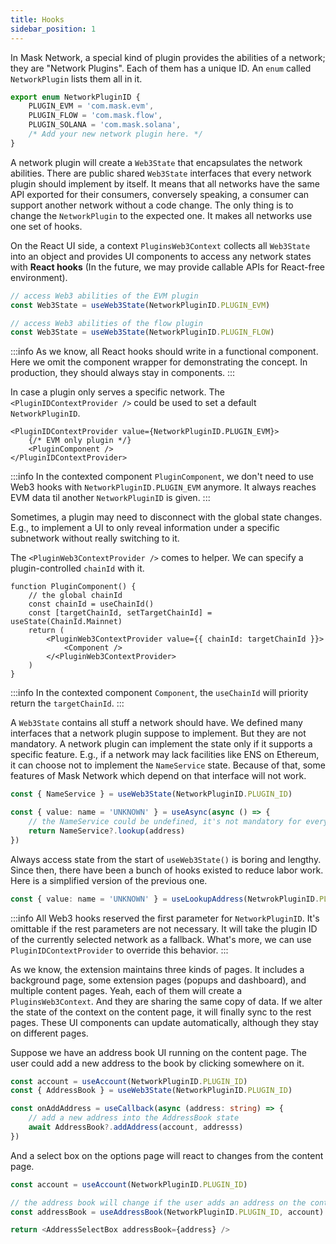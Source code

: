 ```yaml
---
title: Hooks
sidebar_position: 1
---
```


In Mask Network, a special kind of plugin provides the abilities of a network; they are "Network Plugins". Each of them has a unique ID. An `enum` called `NetworkPlugin` lists them all in it.

```ts
export enum NetworkPluginID {
    PLUGIN_EVM = 'com.mask.evm',
    PLUGIN_FLOW = 'com.mask.flow',
    PLUGIN_SOLANA = 'com.mask.solana',
    /* Add your new network plugin here. */
}
```

A network plugin will create a `Web3State` that encapsulates the network abilities. There are public shared `Web3State` interfaces that every network plugin should implement by itself. It means that all networks have the same API exported for their consumers, conversely speaking, a consumer can support another network without a code change. The only thing is to change the `NetworkPlugin` to the expected one. It makes all networks use one set of hooks.

On the React UI side, a context `PluginsWeb3Context` collects all `Web3State` into an object and provides UI components to access any network states with **React hooks** (In the future, we may provide callable APIs for React-free environment).

```ts
// access Web3 abilities of the EVM plugin
const Web3State = useWeb3State(NetworkPluginID.PLUGIN_EVM)

// access Web3 abilities of the flow plugin
const Web3State = useWeb3State(NetworkPluginID.PLUGIN_FLOW)
```

:::info
As we know, all React hooks should write in a functional component. Here we omit the component wrapper for demonstrating the concept. In production, they should always stay in components.
:::

In case a plugin only serves a specific network. The `<PluginIDContextProvider />` could be used to set a default `NetworkPluginID`.

```tsx
<PluginIDContextProvider value={NetworkPluginID.PLUGIN_EVM}>
    {/* EVM only plugin */}
    <PluginComponent />
</PluginIDContextProvider>
```

:::info
In the contexted component `PluginComponent`, we don't need to use Web3 hooks with `NetworkPluginID.PLUGIN_EVM` anymore. It always reaches EVM data til another `NetworkPluginID` is given.
:::

Sometimes, a plugin may need to disconnect with the global state changes. E.g., to implement a UI to only reveal information under a specific subnetwork without really switching to it.

The `<PluginWeb3ContextProvider />` comes to helper. We can specify a plugin-controlled `chainId` with it.

```tsx
function PluginComponent() {
    // the global chainId
    const chainId = useChainId()
    const [targetChainId, setTargetChainId] = useState(ChainId.Mainnet)
    return (
        <PluginWeb3ContextProvider value={{ chainId: targetChainId }}>
            <Component />
        </<PluginWeb3ContextProvider>
    )
}
```

:::info
In the contexted component `Component`, the `useChainId` will priority return the `targetChainId`.
:::

A `Web3State` contains all stuff a network should have. We defined many interfaces that a network plugin suppose to implement. But they are not mandatory. A network plugin can implement the state only if it supports a specific feature. E.g., if a network may lack facilities like ENS on Ethereum, it can choose not to implement the `NameService` state. Because of that, some features of Mask Network which depend on that interface will not work.


```ts
const { NameService } = useWeb3State(NetworkPluginID.PLUGIN_ID)

const { value: name = 'UNKNOWN' } = useAsync(async () => {
    // the NameService could be undefined, it's not mandatory for every network to implement
    return NameService?.lookup(address) 
})
```

Always access state from the start of `useWeb3State()` is boring and lengthy. Since then, there have been a bunch of hooks existed to reduce labor work. Here is a simplified version of the previous one.

```ts
const { value: name = 'UNKNOWN' } = useLookupAddress(NetwrokPluginID.PLUGIN_ID, address)
```

:::info
All Web3 hooks reserved the first parameter for `NetworkPluginID`. It's omittable if the rest parameters are not necessary. It will take the plugin ID of the currently selected network as a fallback. What's more, we can use `PluginIDContextProvider` to override this behavior.
:::


As we know, the extension maintains three kinds of pages. It includes a background page, some extension pages (popups and dashboard), and multiple content pages. Yeah, each of them will create a `PluginsWeb3Context`. And they are sharing the same copy of data. If we alter the state of the context on the content page, it will finally sync to the rest pages. These UI components can update automatically, although they stay on different pages.

Suppose we have an address book UI running on the content page. The user could add a new address to the book by clicking somewhere on it.

```ts
const account = useAccount(NetworkPluginID.PLUGIN_ID)
const { AddressBook } = useWeb3State(NetworkPluginID.PLUGIN_ID)

const onAddAddress = useCallback(async (address: string) => {
    // add a new address into the AddressBook state
    await AddressBook?.addAddress(account, addresss)
})
```

And a select box on the options page will react to changes from the content page.

```ts
const account = useAccount(NetworkPluginID.PLUGIN_ID)

// the address book will change if the user adds an address on the content page.
const addressBook = useAddressBook(NetworkPluginID.PLUGIN_ID, account)

return <AddressSelectBox addressBook={address} />
```